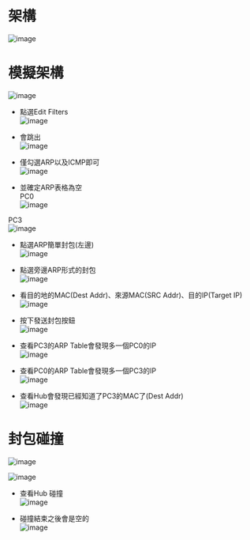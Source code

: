 架構
===
![image](https://github.com/Henryliu880922/Cisco/blob/main/pic/%E6%9E%B6%E6%A7%8B.jpg)  

模擬架構
===
![image](https://github.com/Henryliu880922/Cisco/blob/main/pic/simulation.jpg)  

* 點選Edit Filters  
![image](https://github.com/Henryliu880922/Cisco/blob/main/pic/Edit%20Filters.jpg)  

* 會跳出  
![image](https://github.com/Henryliu880922/Cisco/blob/main/pic/ARPandICMP.jpg)  

* 僅勾選ARP以及ICMP即可  
![image](https://github.com/Henryliu880922/Cisco/blob/main/pic/ARPandICMP.jpg)  

* 並確定ARP表格為空  
PC0  
![image](https://github.com/Henryliu880922/Cisco/blob/main/pic/PC0%20ARP%20Table.jpg)  

PC3  
![image](https://github.com/Henryliu880922/Cisco/blob/main/pic/PC3%20ARP%20Table.jpg)  

* 點選ARP簡單封包(左邊)  
![image](https://github.com/Henryliu880922/Cisco/blob/main/pic/ARP%E5%B0%81%E5%8C%85.jpg)  

* 點選旁邊ARP形式的封包  
![image](https://github.com/Henryliu880922/Cisco/blob/main/pic/simulation%20panel%20ARP-0.jpg)  

* 看目的地的MAC(Dest Addr)、來源MAC(SRC Addr)、目的IP(Target IP)  
![image](https://github.com/Henryliu880922/Cisco/blob/main/pic/PC0%20PDU%20Formats%20Outbound.jpg)  

* 按下發送封包按鈕  
![image](https://github.com/Henryliu880922/Cisco/blob/main/pic/%E6%92%AD%E6%94%BE%E5%B0%81%E5%8C%85%E6%A8%A1%E6%93%AC.jpg)  

* 查看PC3的ARP Table會發現多一個PC0的IP  
![image](https://github.com/Henryliu880922/Cisco/blob/main/pic/PC3%20ARP%20Table%20%E5%A4%9A%E4%B8%80%E5%80%8BPC0%20IP.jpg)  

* 查看PC0的ARP Table會發現多一個PC3的IP  
![image](https://github.com/Henryliu880922/Cisco/blob/main/pic/PC0%20ARP%20Table%20%E5%A4%9A%E4%B8%80%E5%80%8BPC3%20IP.jpg)  

* 查看Hub會發現已經知道了PC3的MAC了(Dest Addr)  
![image](https://github.com/Henryliu880922/Cisco/blob/main/pic/PC0%20PDU%20Formats%20Outbound%20ICMP.jpg)  

封包碰撞
===
![image](https://github.com/Henryliu880922/Cisco/blob/main/pic/PC0%20PDU%20Formats%20Outbound%20%E7%A2%B0%E6%92%9E%E5%B0%81%E5%8C%85.jpg)  

![image](https://github.com/Henryliu880922/Cisco/blob/main/pic/simulation%20panel%20PC0%E3%80%81PC1%20ARP.jpg)  

* 查看Hub 碰撞  
![image](https://github.com/Henryliu880922/Cisco/blob/main/pic/Hub%20%E7%A2%B0%E6%92%9E.jpg)  

* 碰撞結束之後會是空的  
![image](https://github.com/Henryliu880922/Cisco/blob/main/pic/PC0%20PDU%20Formats%20Outbound%20%E7%A2%B0%E6%92%9E%E6%9C%83%E6%98%AF%E7%A9%BA%E7%9A%84.jpg)  
